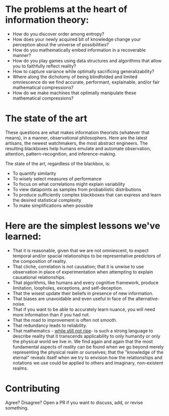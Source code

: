 # The problems at the heart of information theory:

* How do you discover order among entropy?
* How does your newly acquired bit of knowledge change your perception about the universe of possibilities?
* How do you mathematically embed information in a recoverable manner?
* How do you play games using data structures and algorithms that allow you to faithfully reflect reality?
* How to capture variance while optimally sacrificing generalizability?
* Where along the dichotomy of being blindfolded and limited omniescence do we find accurate, performant, explainable, and/or fair mathematical compressions?
* How do we make machines that optimally manipulate these mathematical compressions?

# The state of the art
These questions are what makes information theorists (whatever that means), in a manner, observational philosophers. Here are the latest artisans, the newest watchmakers, the most abstract engineers. The resulting blackboxes help humans emulate and automate observation, attention, pattern-recognition, and inference-making. 

The state of the art, regardless of the blackbox, is:
* To quantify similarity
* To wisely select measures of performance
* To focus on what correlations might explain variability
* To view datapoints as samples from probabilistic distributions
* To produce sufficiently complex blackboxes that can express and learn the desired statistical complexity
* To make simplifications when possible

# Here are the simplest lessons we've learned:
* That it is reasonable, given that we are not omniescent, to expect temporal and/or spacial relationships to be representative predictors of the composition of reality.
* That cliche, correlation is not causation; that it is unwise to use observation in place of experimentation when attempting to explain causational relationships.
* That algorithms, like humans and every cognitive framework, produce limitation, loopholes, exceptions, and self-deception.
* That the wisest update their beliefs in presence of new information.
* That biases are unavoidable and even useful in face of the alternative- noise.
* That if you want to be able to accurately learn nuance, you will need more information than if you had not.
* That the road to improvement is often not smooth.
* That redundancy leads to reliability.
* That mathematics - [while still not ripe](https://www.maa.org/sites/default/files/pdf/upload_library/22/Ford/Lagarias3-23.pdf)- is such a strong language to describe reality that it transcends applicability to only humanity or only the physical world we live in. We find again and again that the most fundamental aspects of reality can be found when we go beyond merely representing the physical realm or ourselves; that the "knowledge of the eternal" reveals itself when we try to envision how the relationships and notations we use could be applied to others and imaginary, non-existent realms.

# Contributing
Agree? Disagree? Open a PR if you want to discuss, add, or revise something.
